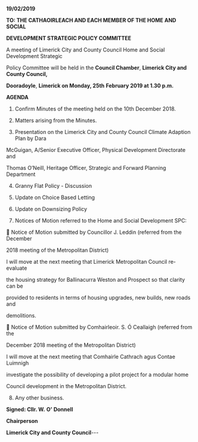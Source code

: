 **19/02/2019**

**TO: THE CATHAOIRLEACH AND EACH MEMBER OF THE HOME AND SOCIAL**

**DEVELOPMENT STRATEGIC POLICY COMMITTEE**

A meeting of Limerick City and County Council Home and Social Development Strategic

Policy Committee will be held in the **Council Chamber**, **Limerick City and County Council,**

**Dooradoyle**, **Limerick on Monday, 25th** **February 2019 at 1.30 p.m.**

**AGENDA**

1. Confirm Minutes of the meeting held on the 10th December 2018.

2. Matters arising from the Minutes.

3. Presentation on the Limerick City and County Council Climate Adaption Plan by Dara

McGuigan, A/Senior Executive Officer, Physical Development Directorate and

Thomas O’Neill, Heritage Officer, Strategic and Forward Planning Department

4. Granny Flat Policy - Discussion

5. Update on Choice Based Letting

6. Update on Downsizing Policy

7. Notices of Motion referred to the Home and Social Development SPC:

 Notice of Motion submitted by Councillor J. Leddin (referred from the December

2018 meeting of the Metropolitan District)

I will move at the next meeting that Limerick Metropolitan Council re-evaluate

the housing strategy for Ballinacurra Weston and Prospect so that clarity can be

provided to residents in terms of housing upgrades, new builds, new roads and

demolitions.

 Notice of Motion submitted by Comhairleoir. S. Ó Ceallaigh (referred from the

December 2018 meeting of the Metropolitan District)

I will move at the next meeting that Comhairle Cathrach agus Contae Luimnigh

investigate the possibility of developing a pilot project for a modular home

Council development in the Metropolitan District.

8. Any other business.

**Signed: Cllr. W.** **O’** **Donnell**

**Chairperson**

**Limerick City and County Council**---
